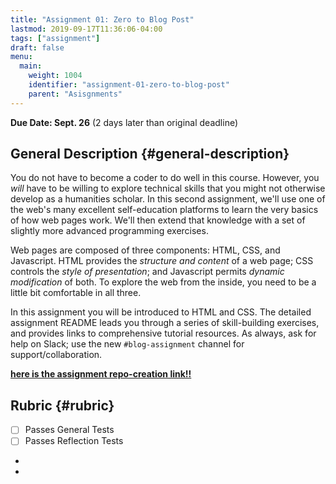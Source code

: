 ```yaml
---
title: "Assignment 01: Zero to Blog Post"
lastmod: 2019-09-17T11:36:06-04:00
tags: ["assignment"]
draft: false
menu:
  main:
    weight: 1004
    identifier: "assignment-01-zero-to-blog-post"
    parent: "Asisgnments"
---
```


**Due Date: Sept. 26** (2 days later than original deadline)


## General Description {#general-description}

You do not have to become a coder to do well in this course.  However, you _will_ have to be willing to explore technical skills that you might not otherwise develop as a humanities scholar.  In this second assignment, we'll use one of the web's many excellent self-education platforms to learn the very basics of how web pages work.  We'll then extend that knowledge with a set of slightly more advanced programming exercises.

Web pages are composed of three components:  HTML, CSS, and Javascript.  HTML provides the _structure and content_ of a web page; CSS controls the _style of presentation_; and Javascript permits _dynamic modification_ of both.  To explore the web from the inside, you need to be a little bit comfortable in all three.

In this assignment you will be introduced to HTML and CSS. The detailed assignment README leads you through a series of skill-building exercises, and provides links to comprehensive tutorial resources. As always, ask for help on Slack; use the new `#blog-assignment` channel for support/collaboration.

**[here is the assignment repo-creation link!!](https://classroom.github.com/a/5bMCXaGh)**


## Rubric {#rubric}

-   [ ] Passes General Tests
-   [ ] Passes Reflection Tests
-


-
